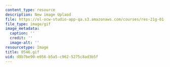 ```yaml
---
content_type: resource
description: New image Uplaod
file: https://ol-ocw-studio-app-qa.s3.amazonaws.com/courses/res-21g-01-kana-spring-2010/d8b7be90e056b5a5c9625275c8ad3b5f_0546.gif
file_type: image/gif
image_metadata:
  caption: ''
  credit: ''
  image-alt: ''
resourcetype: Image
title: 0546.gif
uid: d8b7be90-e056-b5a5-c962-5275c8ad3b5f
---
```


